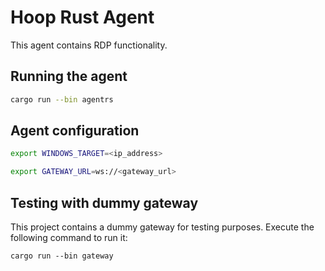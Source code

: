 # Hoop Rust Agent

 This agent contains RDP functionality.

## Running the agent

```bash
cargo run --bin agentrs
```

## Agent configuration

```bash
export WINDOWS_TARGET=<ip_address>

export GATEWAY_URL=ws://<gateway_url>
```

## Testing with dummy gateway

This project contains a dummy gateway for testing purposes. Execute the following command to run it:

```bashbash
cargo run --bin gateway
```

